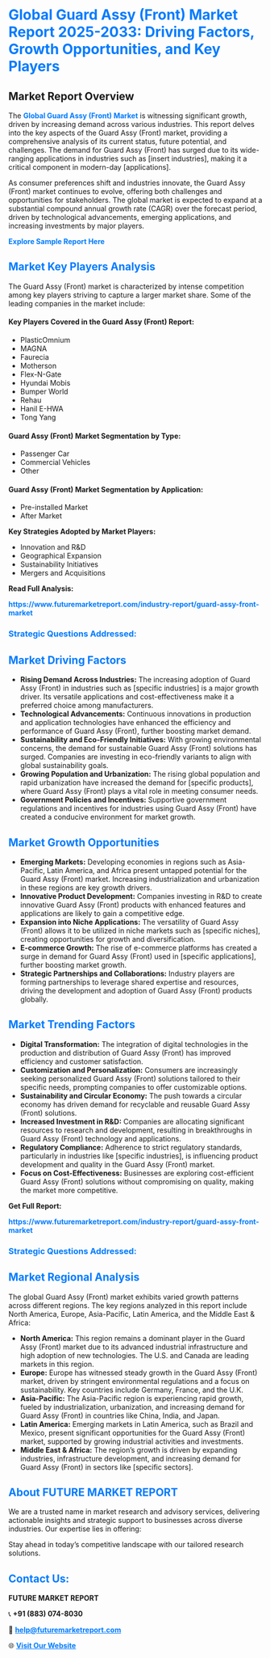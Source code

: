 <h1 style="color: #007BFF;">Global Guard Assy (Front) Market Report 2025-2033: Driving Factors, Growth Opportunities, and Key Players</h1>

<section id="overview">
<h2>Market Report Overview</h2>
<p>The <a href="https://www.futuremarketreport.com/industry-report/guard-assy-front-market" style="color: #007BFF; text-decoration: none;"><strong>Global Guard Assy (Front) Market</strong></a> is witnessing significant growth, driven by increasing demand across various industries. This report delves into the key aspects of the Guard Assy (Front) market, providing a comprehensive analysis of its current status, future potential, and challenges. The demand for Guard Assy (Front) has surged due to its wide-ranging applications in industries such as [insert industries], making it a critical component in modern-day [applications].</p>
<p>As consumer preferences shift and industries innovate, the Guard Assy (Front) market continues to evolve, offering both challenges and opportunities for stakeholders. The global market is expected to expand at a substantial compound annual growth rate (CAGR) over the forecast period, driven by technological advancements, emerging applications, and increasing investments by major players.</p>
</section>

<section id="overview">
<p><a href="https://www.futuremarketreport.com/request-sample/reportId=43809" style="color: #007BFF; text-decoration: none;"><strong>Explore Sample Report Here</strong></a></p>
</section>

<section id="key-players">
<h2 style="color: #007BFF;">Market Key Players Analysis</h2>
<p>The Guard Assy (Front) market is characterized by intense competition among key players striving to capture a larger market share. Some of the leading companies in the market include:</p>
<h4>Key Players Covered in the Guard Assy (Front) Report:</h4>
<ul><li>PlasticOmnium</li><li>MAGNA</li><li>Faurecia</li><li>Motherson</li><li>Flex-N-Gate</li><li>Hyundai Mobis</li><li>Bumper World</li><li>Rehau</li><li>Hanil E-HWA</li><li>Tong Yang</li></ul>
<h4>Guard Assy (Front) Market Segmentation by Type:</h4>
<ul><li>Passenger Car</li><li>Commercial Vehicles</li><li>Other</li></ul>

<h4>Guard Assy (Front) Market Segmentation by Application:</h4>
<ul><li>Pre-installed Market</li><li>After Market</li></ul>
<p><strong>Key Strategies Adopted by Market Players:</strong></p>
<ul>
<li>Innovation and R&D</li>
<li>Geographical Expansion</li>
<li>Sustainability Initiatives</li>
<li>Mergers and Acquisitions</li>
</ul>
</section>

<section>
<p><strong>Read Full Analysis: </strong></p><a href="https://www.futuremarketreport.com/industry-report/guard-assy-front-market" style="color: #007BFF; text-decoration: none;"><strong>https://www.futuremarketreport.com/industry-report/guard-assy-front-market</strong></a>
<h3 style="color: #007BFF;">Strategic Questions Addressed:</h3>
</section>

<section id="driving-factors">
<h2 style="color: #007BFF;">Market Driving Factors</h2>
<ul>
<li><strong>Rising Demand Across Industries:</strong> The increasing adoption of Guard Assy (Front) in industries such as [specific industries] is a major growth driver. Its versatile applications and cost-effectiveness make it a preferred choice among manufacturers.</li>
<li><strong>Technological Advancements:</strong> Continuous innovations in production and application technologies have enhanced the efficiency and performance of Guard Assy (Front), further boosting market demand.</li>
<li><strong>Sustainability and Eco-Friendly Initiatives:</strong> With growing environmental concerns, the demand for sustainable Guard Assy (Front) solutions has surged. Companies are investing in eco-friendly variants to align with global sustainability goals.</li>
<li><strong>Growing Population and Urbanization:</strong> The rising global population and rapid urbanization have increased the demand for [specific products], where Guard Assy (Front) plays a vital role in meeting consumer needs.</li>
<li><strong>Government Policies and Incentives:</strong> Supportive government regulations and incentives for industries using Guard Assy (Front) have created a conducive environment for market growth.</li>
</ul>
</section>

<section id="growth-opportunities">
<h2 style="color: #007BFF;">Market Growth Opportunities</h2>
<ul>
<li><strong>Emerging Markets:</strong> Developing economies in regions such as Asia-Pacific, Latin America, and Africa present untapped potential for the Guard Assy (Front) market. Increasing industrialization and urbanization in these regions are key growth drivers.</li>
<li><strong>Innovative Product Development:</strong> Companies investing in R&D to create innovative Guard Assy (Front) products with enhanced features and applications are likely to gain a competitive edge.</li>
<li><strong>Expansion into Niche Applications:</strong> The versatility of Guard Assy (Front) allows it to be utilized in niche markets such as [specific niches], creating opportunities for growth and diversification.</li>
<li><strong>E-commerce Growth:</strong> The rise of e-commerce platforms has created a surge in demand for Guard Assy (Front) used in [specific applications], further boosting market growth.</li>
<li><strong>Strategic Partnerships and Collaborations:</strong> Industry players are forming partnerships to leverage shared expertise and resources, driving the development and adoption of Guard Assy (Front) products globally.</li>
</ul>
</section>

<section id="trending-factors">
<h2 style="color: #007BFF;">Market Trending Factors</h2>
<ul>
<li><strong>Digital Transformation:</strong> The integration of digital technologies in the production and distribution of Guard Assy (Front) has improved efficiency and customer satisfaction.</li>
<li><strong>Customization and Personalization:</strong> Consumers are increasingly seeking personalized Guard Assy (Front) solutions tailored to their specific needs, prompting companies to offer customizable options.</li>
<li><strong>Sustainability and Circular Economy:</strong> The push towards a circular economy has driven demand for recyclable and reusable Guard Assy (Front) solutions.</li>
<li><strong>Increased Investment in R&D:</strong> Companies are allocating significant resources to research and development, resulting in breakthroughs in Guard Assy (Front) technology and applications.</li>
<li><strong>Regulatory Compliance:</strong> Adherence to strict regulatory standards, particularly in industries like [specific industries], is influencing product development and quality in the Guard Assy (Front) market.</li>
<li><strong>Focus on Cost-Effectiveness:</strong> Businesses are exploring cost-efficient Guard Assy (Front) solutions without compromising on quality, making the market more competitive.</li>
</ul>
</section>

<section>
<p><strong>Get Full Report: </strong></p><a href="https://www.futuremarketreport.com/industry-report/guard-assy-front-market" style="color: #007BFF; text-decoration: none;"><strong>https://www.futuremarketreport.com/industry-report/guard-assy-front-market</strong></a>
<h3 style="color: #007BFF;">Strategic Questions Addressed:</h3>
</section>


<section id="regional-analysis">
<h2 style="color: #007BFF;">Market Regional Analysis</h2>
<p>The global Guard Assy (Front) market exhibits varied growth patterns across different regions. The key regions analyzed in this report include North America, Europe, Asia-Pacific, Latin America, and the Middle East & Africa:</p>
<ul>
<li><strong>North America:</strong> This region remains a dominant player in the Guard Assy (Front) market due to its advanced industrial infrastructure and high adoption of new technologies. The U.S. and Canada are leading markets in this region.</li>
<li><strong>Europe:</strong> Europe has witnessed steady growth in the Guard Assy (Front) market, driven by stringent environmental regulations and a focus on sustainability. Key countries include Germany, France, and the U.K.</li>
<li><strong>Asia-Pacific:</strong> The Asia-Pacific region is experiencing rapid growth, fueled by industrialization, urbanization, and increasing demand for Guard Assy (Front) in countries like China, India, and Japan.</li>
<li><strong>Latin America:</strong> Emerging markets in Latin America, such as Brazil and Mexico, present significant opportunities for the Guard Assy (Front) market, supported by growing industrial activities and investments.</li>
<li><strong>Middle East & Africa:</strong> The region’s growth is driven by expanding industries, infrastructure development, and increasing demand for Guard Assy (Front) in sectors like [specific sectors].</li>
</ul>
</section>

<footer>
<h2 style="color: #007BFF;">About FUTURE MARKET REPORT</h2>
<p>We are a trusted name in market research and advisory services, delivering actionable insights and strategic support to businesses across diverse industries. Our expertise lies in offering:</p>

<p>Stay ahead in today’s competitive landscape with our tailored research solutions.</p>

<h2 style="color: #007BFF;">Contact Us:</h2>
<p><strong>FUTURE MARKET REPORT</strong></p>
<p>📞 <strong>+91 (883) 074-8030</strong></p>
<p>📧 <strong><a href="mailto:help@futuremarketreport.com" style="color: #007BFF;">help@futuremarketreport.com</a></strong></p>
<p>🌐 <strong><a href="https://www.futuremarketreport.com/" style="color: #007BFF;">Visit Our Website</a></strong></p>
</footer>
